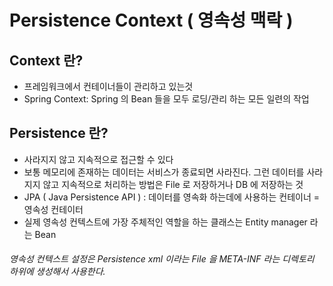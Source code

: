 # Persistence Context ( 영속성 맥락 )
## Context 란?
- 프레임워크에서 컨테이너들이 관리하고 있는것
- Spring Context: Spring 의 Bean 들을 모두 로딩/관리 하는 모든 일련의 작업

## Persistence 란?
- 사라지지 않고 지속적으로 접근할 수 있다
- 보통 메모리에 존재하는 데이터는 서비스가 종료되면 사라진다. 그런 데이터를 사라지지 않고 지속적으로 처리하는 방법은 File 로 저장하거나 DB 에 저장하는 것
- JPA ( Java Persistence API ) : 데이터를 영속화 하는데에 사용하는 컨테이너 = 영속성 컨테이터
- 실제 영속성 컨텍스트에 가장 주체적인 역할을 하는 클래스는 Entity manager 라는 Bean

###### 영속성 컨텍스트 설정은 Persistence xml 이라는 File 을 META-INF 라는 디렉토리 하위에 생성해서 사용한다.